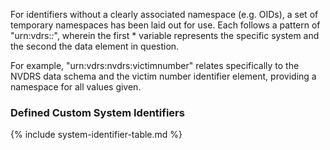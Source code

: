 For identifiers without a clearly associated namespace (e.g. OIDs), a set of temporary namespaces has been laid out for use. Each
follows a pattern of "urn:vdrs:*:*", wherein the first * variable represents the specific system and the second the data element in question.

For example, "urn:vdrs:nvdrs:victimnumber" relates specifically to the NVDRS data schema and the victim number identifier element, providing a namespace for all values given.

### Defined Custom System Identifiers

{% include system-identifier-table.md %}

